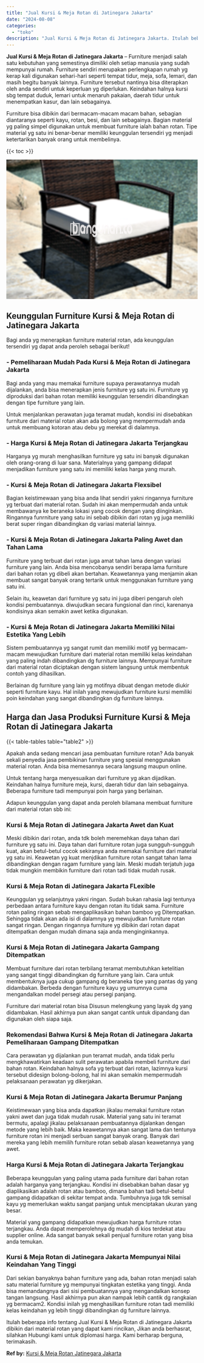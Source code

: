 ```yaml
---
title: "Jual Kursi & Meja Rotan di Jatinegara Jakarta"
date: "2024-08-08"
categories: 
  - "toko"
description: "Jual Kursi & Meja Rotan di Jatinegara Jakarta. Itulah beberapa info tentang Jual Kursi & Meja Rotan di Jatinegara Jakarta dibikin dari material rotan yang da..."
---
```


**Jual Kursi & Meja Rotan di Jatinegara Jakarta** – Furniture menjadi salah satu kebutuhan yang semestinya dimiliki oleh setiap manusia yang sudah mempunyai rumah. Furniture sendiri merupakan perlengkapan rumah yg kerap kali digunakan sehari-hari seperti tempat tidur, meja, sofa, lemari, dan masih begitu banyak lainnya. Furniture tersebut nantinya bisa diterapkan oleh anda sendiri untuk keperluan yg diperlukan. Keindahan halnya kursi sbg tempat duduk, lemari untuk menaruh pakaian, daerah tidur untuk menempatkan kasur, dan lain sebagainya.

Furniture bisa dibikin dari bermacam-macam macam bahan, sebagian diantaranya seperti kayu, rotan, besi, dan lain sebagainya. Bagian material yg paling simpel digunakan untuk membuat furniture ialah bahan rotan. Tipe material yg satu ini benar-benar memiliki keunggulan tersendiri yg menjadi ketertarikan banyak orang untuk membelinya.

{{< toc >}}

![Jual Kursi & Meja Rotan di Jatinegara Jakarta](/images/kursi-meja-rotan-murah03.png)

## Keunggulan Furniture Kursi & Meja Rotan di Jatinegara Jakarta

Bagi anda yg menerapkan furniture material rotan, ada keunggulan tersendiri yg dapat anda peroleh sebagai berikut!

### \- Pemeliharaan Mudah Pada Kursi & Meja Rotan di Jatinegara Jakarta

Bagi anda yang mau memakai furniture supaya perawatannya mudah dijalankan, anda bisa menerapkan jenis furniture yg satu ini. Furniture yg diproduksi dari bahan rotan memiliki keunggulan tersendiri dibandingkan dengan tipe furniture yang lain.

Untuk menjalankan perawatan juga teramat mudah, kondisi ini disebabkan furniture dari material rotan akan ada bolong yang mempermudah anda untuk membuang kotoran atau debu yg merekat di dalamnya.

### \- Harga Kursi & Meja Rotan di Jatinegara Jakarta Terjangkau

Harganya yg murah menghasilkan furniture yg satu ini banyak digunakan oleh orang-orang di luar sana. Materialnya yang gampang didapat menjadikan furniture yang satu ini memiliki kelas harga yang murah.

### \- Kursi & Meja Rotan di Jatinegara Jakarta Flexsibel

Bagian keistimewaan yang bisa anda lihat sendiri yakni ringannya furniture yg terbuat dari material rotan. Sudah ini akan mempermudah anda untuk membawanya ke beraneka lokasi yang cocok dengan yang diinginkan. Ringannya funrniture yang satu ini sebab dibikin dari rotan yg juga memiliki berat super ringan dibandingkan dg variasi material lainnya.

### \- Kursi & Meja Rotan di Jatinegara Jakarta Paling Awet dan Tahan Lama

Furniture yang terbuat dari rotan juga amat tahan lama dengan variasi furniture yang lain. Anda bisa mencobanya sendiri berapa lama furniture dari bahan rotan yg dibeli akan bertahan. Keawetannya yang menjamin akan membuat sangat banyak orang tertarik untuk menggunakan furniture yang satu ini.

Selain itu, keawetan dari furniture yg satu ini juga diberi pengaruh oleh kondisi pembuatannya. diwujudkan secara fungsional dan rinci, karenanya kondisinya akan semakin awet ketika digunakan.

### \- Kursi & Meja Rotan di Jatinegara Jakarta Memiliki Nilai Estetika Yang Lebih

Sistem pembuatannya yg sangat rumit dan memiliki motif yg bermacam-macam mewujudkan furniture dari material rotan memiliki kelas keindahan yang paling indah dibandingkan dg furniture lainnya. Mempunyai furniture dari material rotan diciptakan dengan sistem langsung untuk membentuk contoh yang dihasilkan.

Berlainan dg furniture yang lain yg motifnya dibuat dengan metode diukir seperti furniture kayu. Hal inilah yang mewujudkan furniture kursi memiliki poin keindahan yang sangat dibandingkan dg furniture lainnya.

## Harga dan Jasa Produksi Furniture Kursi & Meja Rotan di Jatinegara Jakarta

{{< table-tables table="table2" >}}

Apakah anda sedang mencari jasa pembuatan furniture rotan? Ada banyak sekali penyedia jasa pembikinan furniture yang spesial menggunakan material rotan. Anda bisa memesannya secara langsung maupun online.

Untuk tentang harga menyesuaikan dari furniture yg akan dijadikan. Keindahan halnya furniture meja, kursi, daerah tidur dan lain sebagainya. Beberapa furniture tadi mempunyai poin harga yang berlainan.

Adapun keunggulan yang dapat anda peroleh bilamana membuat furniture dari material rotan sbb ini:

### Kursi & Meja Rotan di Jatinegara Jakarta Awet dan Kuat

Meski dibikin dari rotan, anda tdk boleh meremehkan daya tahan dari furniture yg satu ini. Daya tahan dari furniture rotan juga sungguh-sungguh kuat, akan betul-betul cocok sekiranya anda memakai furniture dari material yg satu ini. Keawetan yg kuat menjdikan furniture rotan sangat tahan lama dibandingkan dengan ragam furniture yang lain. Meski mudah terjatuh juga tidak mungkin membikin furniture dari rotan tadi tidak mudah rusak.

### Kursi & Meja Rotan di Jatinegara Jakarta FLexible

Keunggulan yg selanjutnya yakni ringan. Sudah bukan rahasia lagi tentunya perbedaan antara furniture kayu dengan rotan itu tidak sama. Furniture rotan paling ringan sebab mengaplikasikan bahan bamboo yg Ditempatkan. Sehingga tidak akan ada isi di dalamnya yg mewujudkan furniture rotan sangat ringan. Dengan ringannya furniture yg dibikin dari rotan dapat ditempatkan dengan mudah dimana saja anda menginginkannya.

### Kursi & Meja Rotan di Jatinegara Jakarta Gampang Ditempatkan

Membuat furniture dari rotan terbilang teramat membutuhkan ketelitian yang sangat tinggi dibandingkan dg furniture yang lain. Cara untuk membentuknya juga cukup gampang dg beraneka tipe yang pantas dg yang didambakan. Berbeda dengan furniture kayu yg umumnya cuma mengandalkan model persegi atau persegi panjang.

Furniture dari material rotan bisa Disusun melengkung yang layak dg yang didambakan. Hasil akhirnya pun akan sangat cantik untuk dipandang dan digunakan oleh siapa saja.

### Rekomendasi Bahwa Kursi & Meja Rotan di Jatinegara Jakarta Pemeliharaan Gampang Ditempatkan

Cara perawatan yg dijalankan pun teramat mudah, anda tidak perlu mengkhawatirkan keadaan sulit perawatan apabila membeli furniture dari bahan rotan. Keindahan halnya sofa yg terbuat dari rotan, lazimnya kursi tersebut didesign bolong-bolong, hal ini akan semakin mempermudah pelaksanaan perawatan yg dikerjakan.

### Kursi & Meja Rotan di Jatinegara Jakarta Berumur Panjang

Keistimewaan yang bisa anda dapatkan jikalau memakai furniture rotan yakni awet dan juga tidak mudah rusak. Material yang satu ini teramat bermutu, apalagi jikalau pelaksanaan pembuatannya dijalankan dengan metode yang lebih baik. Maka keawetannya akan sangat lama dan tentunya furniture rotan ini menjadi serbuan sangat banyak orang. Banyak dari mereka yang lebih memilih furniture rotan sebab alasan keawetannya yang awet.

### Harga Kursi & Meja Rotan di Jatinegara Jakarta Terjangkau

Beberapa keunggulan yang paling utama pada furniture dari bahan rotan adalah harganya yang terjangkau. Kondisi ini disebabkan bahan dasar yg diaplikasikan adalah rotan atau bamboo, dimana bahan tadi betul-betul gampang didapatkan di sekitar tempat anda. Tumbuhnya juga tdk semisal kayu yg memerlukan waktu sangat panjang untuk menciptakan ukuran yang besar.

Material yang gampang didapatkan mewujudkan harga furniture rotan terjangkau. Anda dapat memperolehnya dg mudah di kios terdekat atau supplier online. Ada sangat banyak sekali penjual furniture rotan yang bisa anda temukan.

### Kursi & Meja Rotan di Jatinegara Jakarta Mempunyai Nilai Keindahan Yang Tinggi

Dari sekian banyaknya bahan furniture yang ada, bahan rotan menjadi salah satu material furniture yg mempunyai tingkatan estetika yang tinggi. Anda bisa memandangnya dari sisi pembuatannya yang mengandalkan konsep tangan langsung. Hasil akhirnya pun akan nampak lebih cantik dg rangkaian yg bermacam2. Kondisi inilah yg menghasilkan furniture rotan tadi memiliki kelas keindahan yg lebih tinggi dibandingkan dg furniture lainnya.

Itulah beberapa info tentang Jual Kursi & Meja Rotan di Jatinegara Jakarta dibikin dari material rotan yang dapat kami rincikan, Jikan anda berhasrat, silahkan Hubungi kami untuk diplomasi harga. Kami berharap berguna, terimakasih.

**Ref by:** [Kursi & Meja Rotan Jatinegara Jakarta](https://id.wikipedia.org/wiki/Kursi)
